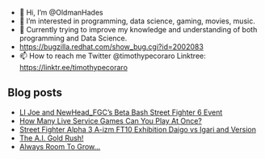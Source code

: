 - 👋 Hi, I’m @OldmanHades
- 👀 I’m interested in programming, data science, gaming, movies, music.
- 🌱 Currently trying to improve my knowledge and understanding of both programming and Data Science.
- https://bugzilla.redhat.com/show_bug.cgi?id=2002083
- 📫 How to reach me Twitter @timothypecoraro
Linktree: https://linktr.ee/timothypecoraro

## Blog posts
<!-- BLOG-POST-LIST:START -->
- [LI Joe and NewHead_FGC’s Beta Bash Street Fighter 6 Event](https://medium.com/@timothypecoraro/li-joe-and-newhead-fgcs-beta-bash-street-fighter-6-event-baa9d93ecc11?source=rss-5097f5c9b801------2)
- [How Many Live Service Games Can You Play At Once?](https://medium.com/@timothypecoraro/how-many-live-service-games-can-you-play-at-once-dcd5ee7aeab7?source=rss-5097f5c9b801------2)
- [Street Fighter Alpha 3 A-izm FT10 Exhibition Daigo vs Igari and Version](https://medium.com/@timothypecoraro/street-fighter-alpha-3-a-izm-ft10-exhibition-daigo-vs-igari-and-version-a1fc49152022?source=rss-5097f5c9b801------2)
- [The A.I. Gold Rush!](https://medium.com/@timothypecoraro/the-a-i-gold-rush-22ffaf1beef4?source=rss-5097f5c9b801------2)
- [Always Room To Grow…](https://medium.com/@timothypecoraro/always-room-to-grow-4d113ac6103f?source=rss-5097f5c9b801------2)
<!-- BLOG-POST-LIST:END -->
